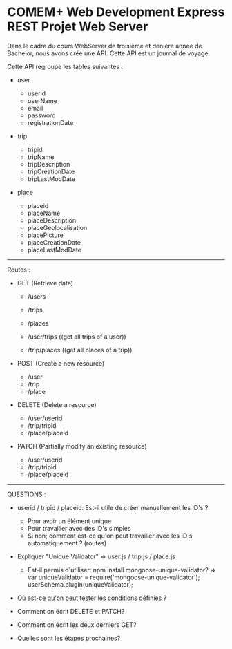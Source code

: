 # COMEM+ Web Development Express REST Projet Web Server

Dans le cadre du cours WebServer de troisième et denière année de Bachelor, nous avons créé une API. Cette API est un journal de voyage.

Cette API regroupe les tables suivantes :

- user
    - userid
    - userName 
    - email
    - password
    - registrationDate
    
- trip
    - tripid
    - tripName
    - tripDescription
    - tripCreationDate
    - tripLastModDate
    
- place
    - placeid
    - placeName
    - placeDescription
    - placeGeolocalisation
    - placePicture
    - placeCreationDate
    - placeLastModDate
    
    
-----------------------------------------------------------------

Routes :

- GET (Retrieve data)
    - /users
    - /trips
    - /places

    - /user/trips ((get all trips of a user))
    - /trip/places ((get all places of a trip))

- POST (Create a new resource)
    - /user
    - /trip
    - /place

- DELETE (Delete a resource)
    - /user/userid
    - /trip/tripid
    - /place/placeid

- PATCH (Partially modify an existing resource)
    - /user/userid
    - /trip/tripid
    - /place/placeid


-----------------------------------------------------------------

QUESTIONS :

- userid / tripid / placeid: Est-il utile de créer manuellement les ID's ?
    - Pour avoir un élément unique
    - Pour travailler avec des ID's simples
    - Si non; comment est-ce qu'on peut travailler avec les ID's automatiquement ? (routes)
    
- Expliquer "Unique Validator" => user.js / trip.js / place.js
    - Est-il permis d'utiliser: npm install mongoose-unique-validator?
      => var uniqueValidator = require('mongoose-unique-validator');
         userSchema.plugin(uniqueValidator);

- Où est-ce qu'on peut tester les conditions définies ?

- Comment on écrit DELETE et PATCH? 
- Comment on écrit les deux derniers GET?

- Quelles sont les étapes prochaines?